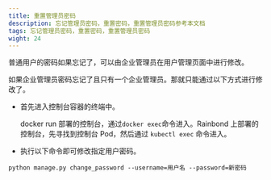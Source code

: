 ```yaml
---
title: 重置管理员密码
description: 忘记管理员密码，重置密码，重置管理员密码参考本文档
tags: 忘记管理员密码，重置密码，重置管理员密码
wight: 24
---
```


普通用户的密码如果忘记了，可以由企业管理员在用户管理页面中进行修改。

如果企业管理员密码忘记了且只有一个企业管理员。那就只能通过以下方式进行修改了。

- 首先进入控制台容器的终端中。

  docker run 部署的控制台，通过`docker exec`命令进入。Rainbond 上部署的控制台，先寻找到控制台 Pod，然后通过 `kubectl exec` 命令进入。

- 执行以下命令即可修改指定用户密码。

```
python manage.py change_password --username=用户名 --password=新密码
```
